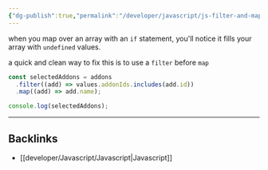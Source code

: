 ```yaml
---
{"dg-publish":true,"permalink":"/developer/javascript/js-filter-and-map-array-to-avoid-undefined/","created":"2025-04-09T22:07:28.154-05:00","updated":"2025-04-09T11:28:00.000-05:00"}
---
```


when you map over an array with an `if` statement, you'll notice it fills your array with `undefined` values.

a quick and clean way to fix this is to use a `filter` before `map`

```js
const selectedAddons = addons
  .filter((add) => values.addonIds.includes(add.id))
  .map((add) => add.name);

console.log(selectedAddons);

```

---
## Backlinks
- [[developer/Javascript/Javascript\|Javascript]]